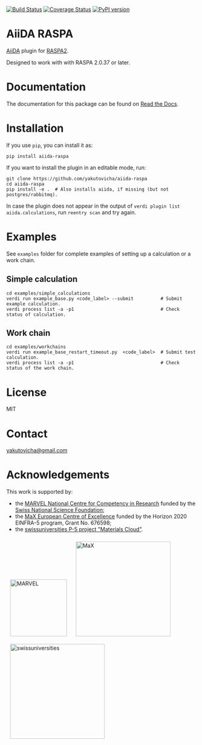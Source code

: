 [![Build Status](https://github.com/yakutovicha/aiida-raspa/workflows/ci/badge.svg)](https://github.com/yakutovicha/aiida-raspa/actions)
[![Coverage Status](https://coveralls.io/repos/github/yakutovicha/aiida-raspa/badge.svg?branch=develop)](https://coveralls.io/github/yakutovicha/aiida-raspa?branch=develop)
[![PyPI version](https://badge.fury.io/py/aiida-raspa.svg)](https://badge.fury.io/py/aiida-raspa)

# AiiDA RASPA
[AiiDA](http://www.aiida.net/) plugin for [RASPA2](https://github.com/iRASPA/RASPA2).

Designed to work with with RASPA 2.0.37 or later.

# Documentation
The documentation for this package can be found on [Read the Docs](https://aiida-raspa.readthedocs.io/en/latest/).


# Installation
If you use ``pip``, you can install it as:
```
pip install aiida-raspa
```

If you want to install the plugin in an editable mode, run:
```
git clone https://github.com/yakutovicha/aiida-raspa
cd aiida-raspa
pip install -e .  # Also installs aiida, if missing (but not postgres/rabbitmq).
```

In case the plugin does not appear in the output of `verdi plugin list aiida.calculations`,
run `reentry scan` and try again.


# Examples
See `examples` folder for complete examples of setting up a calculation or a work chain.

## Simple calculation
```shell
cd examples/simple_calculations
verdi run example_base.py <code_label> --submit          # Submit example calculation.
verdi process list -a -p1                                # Check status of calculation.
```

## Work chain
```shell
cd examples/workchains
verdi run example_base_restart_timeout.py  <code_label>  # Submit test calculation.
verdi process list -a -p1                                # Check status of the work chain.
```


# License
MIT

# Contact
yakutovicha@gmail.com


# Acknowledgements
This work is supported by:
* the [MARVEL National Centre for Competency in Research](http://nccr-marvel.ch) funded by the [Swiss National Science Foundation](http://www.snf.ch/en);
* the [MaX European Centre of Excellence](http://www.max-centre.eu/) funded by the Horizon 2020 EINFRA-5 program, Grant No. 676598;
* the [swissuniversities P-5 project "Materials Cloud"](https://www.materialscloud.org/swissuniversities).

<img src="miscellaneous/logos/MARVEL.png" alt="MARVEL" style="padding:10px;" width="150"/>
<img src="miscellaneous/logos/MaX.png" alt="MaX" style="padding:10px;" width="250"/>
<img src="miscellaneous/logos/swissuniversities.png" alt="swissuniversities" style="padding:10px;" width="250"/>

